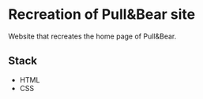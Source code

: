 <h1 align="left"> Recreation of Pull&Bear site</h1>

Website that recreates the home page of Pull&Bear.

## Stack

* HTML
* CSS

